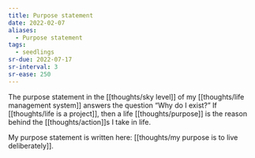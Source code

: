 ```yaml
---
title: Purpose statement
date: 2022-02-07
aliases:
  - Purpose statement
tags:
  - seedlings
sr-due: 2022-07-17
sr-interval: 3
sr-ease: 250
---
```

The purpose statement in the [[thoughts/sky level]] of my [[thoughts/life management system]] answers the question “Why do I exist?” If [[thoughts/life is a project]], then a life [[thoughts/purpose]] is the reason behind the [[thoughts/action]]s I take in life.

My purpose statement is written here: [[thoughts/my purpose is to live deliberately]].